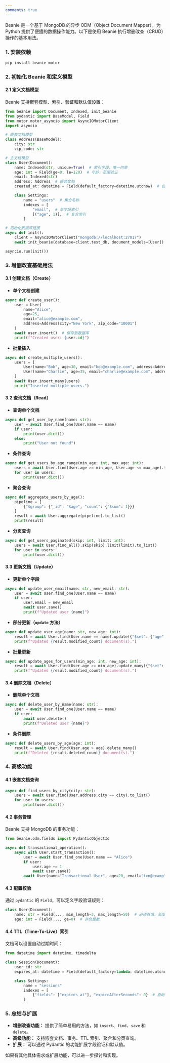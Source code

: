```yaml
---
comments: true
---
```


Beanie 是一个基于 MongoDB 的异步 ODM（Object Document Mapper），为 Python 提供了便捷的数据操作能力。以下是使用 Beanie 执行增删改查（CRUD）操作的基本用法。

### 1. **安装依赖**
```bash
pip install beanie motor
```

### 2. **初始化 Beanie 和定义模型**

#### 2.1 定义文档模型
Beanie 支持嵌套模型、索引、验证和默认值设置：

```python
from beanie import Document, Indexed, init_beanie
from pydantic import BaseModel, Field
from motor.motor_asyncio import AsyncIOMotorClient
import asyncio

# 嵌套文档模型
class Address(BaseModel):
    city: str
    zip_code: str

# 主文档模型
class User(Document):
    name: Indexed(str, unique=True)  # 索引字段，唯一约束
    age: int = Field(ge=0, le=120)  # 年龄，范围验证
    email: Indexed(str)
    address: Address  # 嵌套文档
    created_at: datetime = Field(default_factory=datetime.utcnow)  # 自动添加时间戳

    class Settings:
        name = "users"  # 集合名称
        indexes = [
            "email",  # 单字段索引
            [("age", 1)],  # 复合索引
        ]

# 初始化数据库连接
async def init():
    client = AsyncIOMotorClient("mongodb://localhost:27017")
    await init_beanie(database=client.test_db, document_models=[User])  # test_db 是数据库名称

asyncio.run(init())
```

### 3. **增删改查基础用法**

#### 3.1 创建文档（Create）

- **单个文档创建**
```python
async def create_user():
    user = User(
        name="Alice",
        age=25,
        email="alice@example.com",
        address=Address(city="New York", zip_code="10001")
    )
    await user.insert()  # 保存到数据库
    print(f"Created user: {user.id}")
```

- **批量插入**
```python
async def create_multiple_users():
    users = [
        User(name="Bob", age=30, email="bob@example.com", address=Address(city="LA", zip_code="90001")),
        User(name="Charlie", age=35, email="charlie@example.com", address=Address(city="Chicago", zip_code="60601"))
    ]
    await User.insert_many(users)
    print("Inserted multiple users.")
```

#### 3.2 查询文档（Read）

- **查询单个文档**
```python
async def get_user_by_name(name: str):
    user = await User.find_one(User.name == name)
    if user:
        print(user.dict())
    else:
        print("User not found")
```

- **条件查询**
```python
async def get_users_by_age_range(min_age: int, max_age: int):
    users = await User.find(User.age >= min_age, User.age <= max_age).to_list()
    for user in users:
        print(user.dict())
```

- **聚合查询**
```python
async def aggregate_users_by_age():
    pipeline = [
        {"$group": {"_id": "$age", "count": {"$sum": 1}}}
    ]
    result = await User.aggregate(pipeline).to_list()
    print(result)
```

- **分页查询**
```python
async def get_users_paginated(skip: int, limit: int):
    users = await User.find_all().skip(skip).limit(limit).to_list()
    for user in users:
        print(user.dict())
```

#### 3.3 更新文档（Update）

- **更新单个字段**
```python
async def update_user_email(name: str, new_email: str):
    user = await User.find_one(User.name == name)
    if user:
        user.email = new_email
        await user.save()
        print(f"Updated user {name}")
```

- **部分更新（`update` 方法）**
```python
async def update_user_age(name: str, new_age: int):
    result = await User.find(User.name == name).update({"$set": {"age": new_age}})
    print(f"Updated {result.modified_count} document(s).")
```

- **批量更新**
```python
async def update_ages_for_users(min_age: int, new_age: int):
    result = await User.find(User.age >= min_age).update_many({"$set": {"age": new_age}})
    print(f"Updated {result.modified_count} document(s).")
```

#### 3.4 删除文档（Delete）

- **删除单个文档**
```python
async def delete_user_by_name(name: str):
    user = await User.find_one(User.name == name)
    if user:
        await user.delete()
        print(f"Deleted user {name}")
```

- **条件删除**
```python
async def delete_users_by_age(age: int):
    result = await User.find(User.age > age).delete_many()
    print(f"Deleted {result.deleted_count} document(s).")
```

### 4. **高级功能**

#### 4.1 嵌套文档查询
```python
async def find_users_by_city(city: str):
    users = await User.find(User.address.city == city).to_list()
    for user in users:
        print(user.dict())
```

#### 4.2 事务管理
Beanie 支持 MongoDB 的事务功能：

```python
from beanie.odm.fields import PydanticObjectId

async def transactional_operation():
    async with User.start_transaction():
        user = await User.find_one(User.name == "Alice")
        if user:
            user.age += 1
            await user.save()
        await User(name="Transactional User", age=20, email="txn@example.com").insert()
```

#### 4.3 配置校验
通过 `pydantic` 的 `Field`，可以定义字段验证规则：

```python
class User(Document):
    name: str = Field(..., min_length=3, max_length=50)  # 必须有值，长度限制
    age: int = Field(..., ge=0)  # 非负整数
```

#### 4.4 TTL（Time-To-Live）索引
文档可以设置自动过期时间：

```python
from datetime import datetime, timedelta

class Session(Document):
    user_id: str
    expires_at: datetime = Field(default_factory=lambda: datetime.utcnow() + timedelta(hours=1))

    class Settings:
        name = "sessions"
        indexes = [
            {"fields": ["expires_at"], "expireAfterSeconds": 0}  # 自动删除过期文档
        ]
```

### 5. 总结与扩展

- **增删改查功能：** 提供了简单易用的方法，如 `insert`、`find`、`save` 和 `delete`。
- **高级功能：** 支持嵌套文档、事务、TTL 索引、聚合和分页查询。
- **扩展：** 可以通过 Pydantic 的功能扩展字段验证和默认值。

如果有其他具体需求或扩展功能，可以进一步探讨和实现。